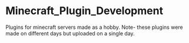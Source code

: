 # Minecraft_Plugin_Development
Plugins for minecraft servers made as a hobby.
Note- these plugins were made on different days but uploaded on a single day.
